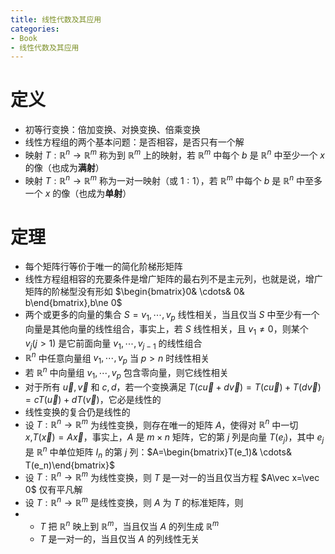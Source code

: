 ```yaml
---
title: 线性代数及其应用
categories:
- Book
- 线性代数及其应用
---
```

# 定义

-   初等行变换：倍加变换、对换变换、倍乘变换
-   线性方程组的两个基本问题：是否相容，是否只有一个解
-   映射 $T:\mathbb R^n\rightarrow \mathbb R^m$ 称为到 $\mathbb R^m$ 上的映射，若 $\mathbb R^m$ 中每个 $b$ 是 $\mathbb R^n$ 中至少一个 $x$ 的像（也成为**满射**）
-   映射 $T:\mathbb R^n\rightarrow \mathbb R^m$ 称为一对一映射（或 $1:1$），若 $\mathbb R^m$ 中每个 $b$ 是 $\mathbb R^n$ 中至多一个 $x$ 的像（也成为**单射**）

# 定理

-   每个矩阵行等价于唯一的简化阶梯形矩阵
-   线性方程组相容的充要条件是增广矩阵的最右列不是主元列，也就是说，增广矩阵的阶梯型没有形如 $\begin{bmatrix}0& \cdots& 0& b\end{bmatrix},b\ne 0$
-   两个或更多的向量的集合 $S={v_1,\cdots,v_p}$ 线性相关，当且仅当 $S$ 中至少有一个向量是其他向量的线性组合，事实上，若 $S$ 线性相关，且 $v_1 \ne 0$，则某个 $v_j(j>1)$ 是它前面向量 $v_1,\cdots,v_{j-1}$ 的线性组合
-   $\mathbb R^n$ 中任意向量组 $v_1,\cdots,v_p$ 当 $p>n$ 时线性相关
-   若 $\mathbb R^n$ 中向量组 $v_1,\cdots,v_p$ 包含零向量，则它线性相关
-   对于所有 $\vec u,\vec v$ 和 $c,d$，若一个变换满足 $T(c\vec u+d\vec v)=T(c\vec u)+T(d\vec v)=cT(\vec u)+dT(\vec v)$，它必是线性的
-   线性变换的复合仍是线性的
-   设 $T:\mathbb R^n\rightarrow \mathbb R^m$ 为线性变换，则存在唯一的矩阵 $A$，使得对 $\mathbb R^n$ 中一切 $x$,$T(\vec x)=A\vec x$，事实上，$A$ 是 $m\times n$ 矩阵，它的第 $j$ 列是向量 $T(e_j)$，其中 $e_j$ 是 $\mathbb R^n$ 中单位矩阵 $I_n$ 的第 $j$ 列：$A=\begin{bmatrix}T(e_1)& \cdots& T(e_n)\end{bmatrix}$
-   设 $T:\mathbb R^n\rightarrow \mathbb R^m$ 为线性变换，则 $T$ 是一对一的当且仅当方程 $A\vec x=\vec 0$ 仅有平凡解
-   设 $T:\mathbb R^n\rightarrow \mathbb R^m$ 是线性变换，则 $A$ 为 $T$ 的标准矩阵，则
-   -   $T$ 把 $\mathbb R^n$ 映上到 $\mathbb R^m$，当且仅当 $A$ 的列生成 $\mathbb R^m$
    -   $T$ 是一对一的，当且仅当 $A$ 的列线性无关